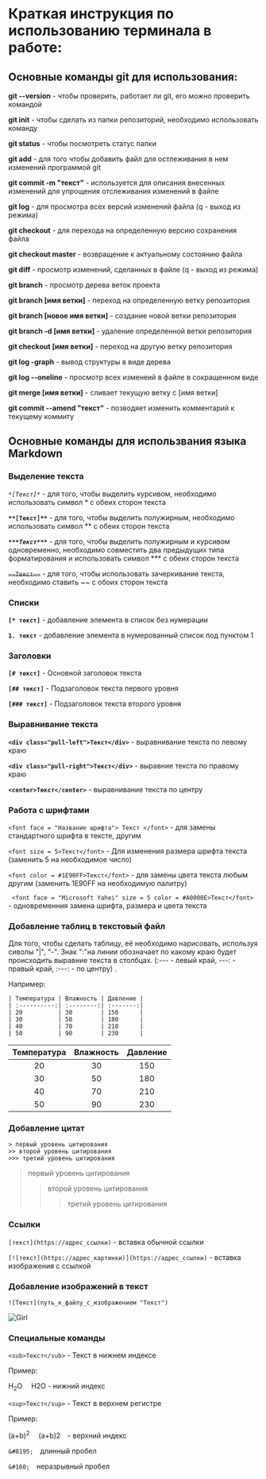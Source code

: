 # Краткая инструкция по использованию терминала в работе:

## Основные команды git для использования:

**git --version** - чтобы проверить, работает ли git, его можно проверить командой

**git init** - чтобы сделать из папки репозиторий, необходимо использовать команду

**git status** - чтобы посмотреть статус папки

**git add** - для того чтобы добавить файл для остлеживания в нем изменений программой git

**git commit -m "текст"** - используется для описания внесенных изменений для упрощения отслеживания изменений в файле

**git log** - для просмотра всех версий изменений файла (q - выход из режима)

**git checkout** - для перехода на определенную версию сохранения файла

**git checkout master** - возвращение к актуальному состоянию файла

**git diff** - просмотр изменений, сделанных в файле (q - выход из режима)

**git branch** - просмотр дерева веток проекта

**git branch [имя ветки]** - переход на определенную ветку репозитория

**git branch [новое имя ветки]** - создание новой ветки репозитория

**git branch -d [имя ветки]** - удаление определенной ветки репозитория

**git checkout [имя ветки]** - переход на другую ветку репозитория

**git log -graph** - вывод структуры в виде дерева

**git log --oneline** - просмотр всех изменеий в файле в сокращенном виде

**git merge [имя ветки]** - сливает текущую ветку с [имя ветки]

**git commit --amend "текст"** - позводяет изменить комментарий к текущему коммиту

## Основные команды для использвания языка Markdown

### Выделение текста

*``*[Текст]*``* - для того, чтобы выделить курсивом, необходимо использовать символ * с обеих сторон текста

**``**[Текст]**``** - для того, чтобы выделить полужирным, необходимо использовать символ ** с обеих сторон текста

***``***Текст***``*** - для того, чтобы выделить полужирным и курсивом одновременно, необходимо совместить два предыдущих типа форматирования и использовать символ *** с обеих сторон текста

~~``~~Текст~~``~~ - для того, чтобы использовать зачеркивание текста, необходимо ставить ~~ с обоих сторон текста

### Списки

**``[* текст]``** - добавление элемента в список без нумерации

**``1. текст``** - добавление элемента в нумерованный список под пунктом 1

### Заголовки

**``[# текст]``** - Основной заголовок текста

**``[## текст]``** - Подзаголовок текста первого уровня

**``[### текст]``** - Подзаголовок текста второго уровня

### Выравнивание текста

**``<div class="pull-left">Текст</div>``** - выравнивание текста по левому краю

**``<div class="pull-right">Текст</div>``** - выравние текста по правому краю

**``<center>Текст</center>``** - выравнивание текста по центру

### Работа с шрифтами

``<font face = "Название шрифта"> Текст </font>`` - для замены стандартного шрифта в тексте, другим

 ``<font size = 5>Текст</font>`` - Для изменения размера шрифта текста (заменить 5 на необходимое число)
 
 ``<font color = #1E90FF>Текст</font>`` - для замены цвета текста любым другим  (заменить 1E90FF на необходимую палитру)

 `` <font face = "Microsoft Yahei" size = 5 color = #A0000E>Текст</font>`` - одновременния замена шрифта, размера и цвета текста


### Добавление таблиц в текстовый файл
Для того, чтобы сделать таблицу, её необходимо нарисовать, используя сиволы "|", "-". 
Знак ":"на линии обозначает по какому краю будет происходить выравние текста в столбцах. (:--- - левый край, ---: - правый край, :---: - по центру) .

Например:

```
| Температура | Влажность | Давление |
| :----------:| :--------:| :-------:|
| 20          | 30        | 150      |
| 30          | 50        | 180      |
| 40          | 70        | 210      |
| 50          | 90        | 230      |
```
| Температура | Влажность | Давление |
| :----------:| :--------:| :-------:|
| 20          | 30        | 150      |
| 30          | 50        | 180      |
| 40          | 70        | 210      |
| 50          | 90        | 230      |

### Добавление цитат

```
> первый уровень цитирования
>> второй уровень цитирования
>>> третий уровень цитирования
```

> первый уровень цитирования
>> второй уровень цитирования
>>> третий уровень цитирования

### Ссылки

``[текст](https://адрес_ссылки)`` - вставка обычной ссылки


``[![текст](https://адрес_картинки)](https://адрес_ссылки)`` - вставка изображения с ссылкой 

### Добавление изображений в текст

``![Текст](путь_к_файлу_с_изображением "Текст")``

![Girl](example.png "Girl")

### Специальные команды

``<sub>Текст</sub>`` - Текст в нижнем индексе

Пример:

H<sub>2</sub>O          H2O - нижний индекс

``<sup>Текст</sup>`` - Текст в верхнем регистре

Пример:

(a+b)<sup>2</sup>       (a+b)2 - верхний индекс

``&#8195;`` длинный пробел

``&#160;`` неразрывный пробел

